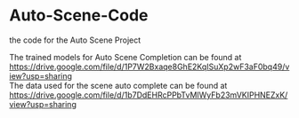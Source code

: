 # Auto-Scene-Code
the code for the Auto Scene Project

The trained models for Auto Scene Completion can be found at https://drive.google.com/file/d/1P7W2Bxaqe8GhE2KqISuXp2wF3aF0bq49/view?usp=sharing  
The data used for the scene auto complete can be found at https://drive.google.com/file/d/1b7DdEHRcPPbTvMIWyFb23mVKIPHNEZxK/view?usp=sharing
